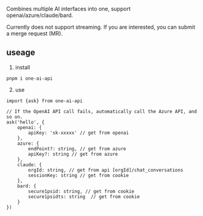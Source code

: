 Combines multiple AI interfaces into one, support openai/azure/claude/bard.

Currently does not support streaming. If you are interested, you can submit a merge request (MR). 

## useage

1. install
```
pnpm i one-ai-api
```

2. use
```
import {ask} from one-ai-api

// If the OpenAI API call fails, automatically call the Azure API, and so on.
ask('hello', {
    openai: {
        apiKey: 'sk-xxxxx' // get from openai
    },
    azure: {
        endPoint?: string, // get from azure
        apiKey?: string // get from azure
    },
    claude: {
        orgId: string, // get from api [orgId]/chat_conversations
        sessionKey: string // get from cookie
    },
    bard: {
        secure1psid: string, // get from cookie
        secure1psidts: string  // get from cookie
    }
})
```
